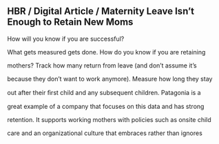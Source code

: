 ## HBR / Digital Article / Maternity Leave Isn’t Enough to Retain New Moms

How will you know if you are successful?

What gets measured gets done. How do you know if you are retaining

mothers? Track how many return from leave (and don’t assume it’s

because they don’t want to work anymore). Measure how long they stay

out after their ﬁrst child and any subsequent children. Patagonia is a

great example of a company that focuses on this data and has strong

retention. It supports working mothers with policies such as onsite child

care and an organizational culture that embraces rather than ignores